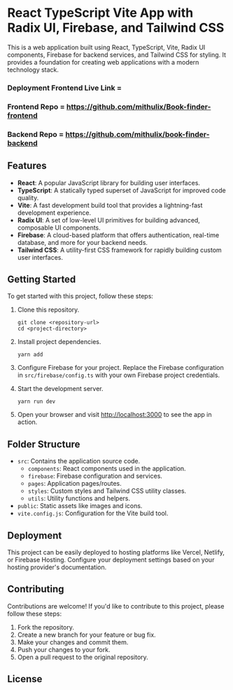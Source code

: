 # React TypeScript Vite App with Radix UI, Firebase, and Tailwind CSS

This is a web application built using React, TypeScript, Vite, Radix UI components, Firebase for backend services, and Tailwind CSS for styling. It provides a foundation for creating web applications with a modern technology stack.


### Deployment Frontend Live Link = 
### Frontend Repo = https://github.com/mithulix/Book-finder-frontend
### Backend Repo = https://github.com/mithulix/book-finder-backend

## Features

- **React**: A popular JavaScript library for building user interfaces.
- **TypeScript**: A statically typed superset of JavaScript for improved code quality.
- **Vite**: A fast development build tool that provides a lightning-fast development experience.
- **Radix UI**: A set of low-level UI primitives for building advanced, composable UI components.
- **Firebase**: A cloud-based platform that offers authentication, real-time database, and more for your backend needs.
- **Tailwind CSS**: A utility-first CSS framework for rapidly building custom user interfaces.

## Getting Started

To get started with this project, follow these steps:

1. Clone this repository.

   ```tsx
   git clone <repository-url>
   cd <project-directory>
   ```

2. Install project dependencies.

   ```tsx
   yarn add
   ```

3. Configure Firebase for your project. Replace the Firebase configuration in `src/firebase/config.ts` with your own Firebase project credentials.

4. Start the development server.

   ```tsx
   yarn run dev
   ```

5. Open your browser and visit [http://localhost:3000](http://localhost:3000) to see the app in action.

## Folder Structure

- `src`: Contains the application source code.
  - `components`: React components used in the application.
  - `firebase`: Firebase configuration and services.
  - `pages`: Application pages/routes.
  - `styles`: Custom styles and Tailwind CSS utility classes.
  - `utils`: Utility functions and helpers.
- `public`: Static assets like images and icons.
- `vite.config.js`: Configuration for the Vite build tool.

## Deployment

This project can be easily deployed to hosting platforms like Vercel, Netlify, or Firebase Hosting. Configure your deployment settings based on your hosting provider's documentation.

## Contributing

Contributions are welcome! If you'd like to contribute to this project, please follow these steps:

1. Fork the repository.
2. Create a new branch for your feature or bug fix.
3. Make your changes and commit them.
4. Push your changes to your fork.
5. Open a pull request to the original repository.

## License
